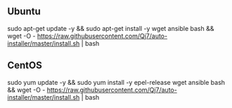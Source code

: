 ## Ubuntu
sudo apt-get update -y && sudo apt-get install -y wget ansible bash && wget -O - https://raw.githubusercontent.com/Qj7/auto-installer/master/install.sh | bash

## CentOS
sudo yum update -y && sudo yum install -y epel-release wget ansible bash && wget -O - https://raw.githubusercontent.com/Qj7/auto-installer/master/install.sh | bash
